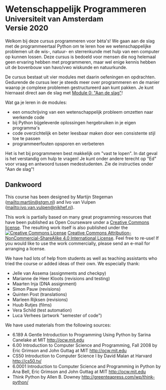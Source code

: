 # Wetenschappelijk Programmeren<br><small>Universiteit van Amsterdam<br>Versie 2020</small>

Welkom bij deze cursus programmeren voor bèta's! We gaan aan de slag met de programmeertaal Python om te leren hoe we wetenschappelijke problemen uit de wis-, natuur- en sterrenkunde met hulp van een computer op kunnen lossen. Deze cursus is bedoeld voor mensen die nog helemaal geen ervaring hebben met programmeren, maar wel enige kennis hebben uit de bovenbouw van havo/vwo wiskunde en natuurkunde.

De cursus bestaat uit vier modules met daarin oefeningen en opdrachten. Gedurende de cursus leer je steeds meer over programmeren en de manier waarop je complexe problemen gestructureerd aan kunt pakken. Je kunt hiernaast direct aan de slag met [Module 0: "Aan de slag"](/naslag/installatie)!

Wat ga je leren in de modules:

* een omschrijving van een wetenschappelijk probleem omzetten naar werkende code
* bij Python bijgeleverde oplossingen hergebruiken in je eigen programma's
* code overzichtelijk en beter leesbaar maken door een consistente stijl toe te passen
* programmeerfouten opsporen en verbeteren

Het is het bij programmeren best makkelijk om "vast te lopen". In dat geval is het verstandig om hulp te vragen! Je kunt onder andere terecht op "Ed" voor vraag en antwoord tussen medestudenten. Zie de instructies onder "Aan de slag"!

## Dankwoord

This course has been designed by Martijn Stegeman (<mailto:martijn@stgm.nl>) and Ivo van Vulpen (<mailto:ivo.van.vulpen@nikhef.nl>).

This work is partially based on many great programming resources that have been published as Open Courseware under a [Creative Commons license](https://creativecommons.org). The resulting work itself is also published under the <a rel="license" href="http://creativecommons.org/licenses/by-nc-sa/4.0/"><img alt="Creative Commons License" style="border-width:0" src="https://i.creativecommons.org/l/by-nc-sa/4.0/80x15.png" /></a> <a rel="license" href="http://creativecommons.org/licenses/by-nc-sa/4.0/">Creative Commons Attribution-NonCommercial-ShareAlike 4.0 International License</a>. Feel free to re-use! If you would like to use the work commercially, please send an e-mail for arranging a license.

We have had lots of help from students as well as teaching assistants who tried the course or added ideas of their own. We especially thank:

- Jelle van Assema (assignments and checkpy)
- Marianne de Heer Kloots (revisions and testing)
- Maarten Inja (DNA assignment)
- Simon Pauw (revisions)
- Quinten Post (translations)
- Marleen Rijksen (revisions)
- Huub Rutjes (films)
- Vera Schild (test automation)
- Luca Verhees (artwork "semester of code")

We have used materials from the following sources:

- 6.189 A Gentle Introduction to Programming Using Python by Sarina Canelake at MIT <http://ocw.mit.edu>
- 6.00 Introduction to Computer Science and Programming, Fall 2008 by Eric Grimson and John Guttag at MIT <http://ocw.mit.edu>
- CS50 Introduction to Computer Science I by David Malan at Harvard <http://cs50.tv/>
- 6.0001 Introduction to Computer Science and Programming in Python by Ana Bell, Eric Grimson and John Guttag at MIT <http://ocw.mit.edu>
- Think Python by Allen B. Downey <http://greenteapress.com/wp/think-python/>
